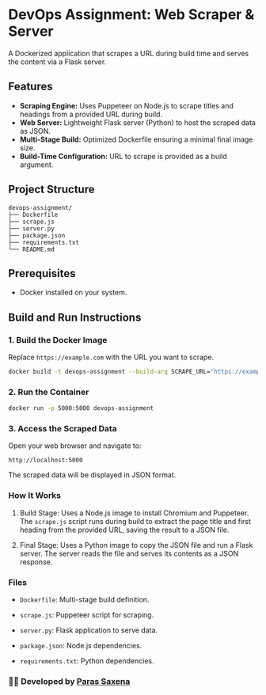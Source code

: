 # DevOps Assignment: Web Scraper & Server

A Dockerized application that scrapes a URL during build time and serves the content via a Flask server.

## Features

- **Scraping Engine:** Uses Puppeteer on Node.js to scrape titles and headings from a provided URL during build.
- **Web Server:** Lightweight Flask server (Python) to host the scraped data as JSON.
- **Multi-Stage Build:** Optimized Dockerfile ensuring a minimal final image size.
- **Build-Time Configuration:** URL to scrape is provided as a build argument.

## Project Structure
```
devops-assignment/
├── Dockerfile
├── scrape.js
├── server.py
├── package.json
├── requirements.txt
└── README.md
```


## Prerequisites

- Docker installed on your system.

## Build and Run Instructions

### 1. Build the Docker Image

Replace `https://example.com` with the URL you want to scrape.

```bash
docker build -t devops-assignment --build-arg SCRAPE_URL="https://example.com" .
```

### 2. Run the Container
```bash
docker run -p 5000:5000 devops-assignment
```

### 3. Access the Scraped Data
Open your web browser and navigate to:

```URL
http://localhost:5000
```

The scraped data will be displayed in JSON format.

### How It Works
1. Build Stage: Uses a Node.js image to install Chromium and Puppeteer. The `scrape.js` script runs during build to extract the page title and first heading from the provided URL, saving the result to a JSON file.

2. Final Stage: Uses a Python image to copy the JSON file and run a Flask server. The server reads the file and serves its contents as a JSON response.

### Files
- `Dockerfile`: Multi-stage build definition.

- `scrape.js`: Puppeteer script for scraping.

- `server.py`: Flask application to serve data.

- `package.json`: Node.js dependencies.

- `requirements.txt`: Python dependencies.

### 👨‍💻 Developed by **[Paras Saxena](https://saxenaparas.vercel.app/)**
